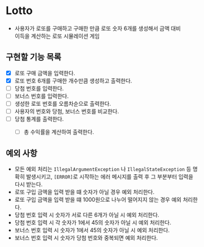 # Lotto

- 사용자가 로또를 구매하고 구매한 만큼 로또 숫자 6개를 생성해서 금액 대비   
이득을 계산하는 로또 시뮬레이션 게임

## 구현할 기능 목록
- [x] 로또 구매 금액을 입력한다.
- [x] 로또 번호 6개를 구매한 개수만큼 생성하고 출력한다.
- [ ] 당첨 번호를 입력한다.
- [ ] 보너스 번호를 입력한다.
- [ ] 생성한 로또 번호를 오름차순으로 출력한다.
- [ ] 사용자의 번호와 당첨, 보너스 번호를 비교한다.
- [ ] 당첨 통계를 출력한다.
  - [ ] 총 수익률을 계산하여 출력한다.



## 예외 사항
- 모든 예외 처리는 `IllegalArgumentException` 나 `IllegalStateException` 등 명확히 발생시키고,
  `[ERROR]`로 시작하는 에러 메시지를 출력 후 그 부분부터 입력을 다시 받는다.
- 로또 구입 금액을 입력 받을 떄 숫자가 아닐 경우 예외 처리한다.
- 로또 구입 금액을 입력 받을 떄 1000원으로 나누어 떨어지지 않는 경우 예외 처리한다.
- 당첨 번호 입력 시 숫자가 서로 다른 6개가 아닐 시 예외 처리한다.
- 당첨 번호 입력 시 각 숫자가 1에서 45의 숫자가 아닐 시 예외 처리한다.
- 보너스 번호 입력 시 숫자가 1에서 45의 숫자가 아닐 시 예외 처리한다.
- 보너스 번호 입력 시 숫자가 당첨 번호와 중복되면 예외 처리한다.